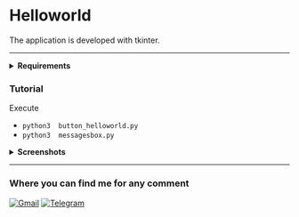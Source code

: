 # Helloworld

The application is developed with tkinter.

----

<details align="left">
         <summary><b>Requirements</b></summary>

  <br>

Mac 

- [Pyhton 3.7](https://www.python.org/downloads/) 
- [Visual Studio Code](https://code.visualstudio.com/download )
- tk inter
  - ``` pip3 install tk ```




Windows

- [Pyhton 3.7](https://www.python.org/downloads/)
- [Git bash](https://git-scm.com/)  
- [Visual Studio Code](https://code.visualstudio.com/download )


</details>



### Tutorial
Execute  
- ``` python3  button_helloworld.py ```
- ``` python3  messagesbox.py ```

 







<details align="left">
         <summary><b>Screenshots</b></summary>


  <br>
 
 ### button_helloworld
![Screen Shot 2022-05-10 at 9 42 48](https://user-images.githubusercontent.com/65741972/167655904-ec337ca0-939c-4eb7-a8fd-35d5ce1a5a49.png)
 ### messagesbox
![Screen Shot 2022-05-10 at 9 43 10](https://user-images.githubusercontent.com/65741972/167655956-edfb8e0b-af92-4e3c-92de-ece63c07e46a.png)

 
</details>


---

### Where you can find me for any comment 


[![Gmail](https://img.shields.io/badge/Gmail-D14836?style=for-the-badge&logo=gmail&logoColor=white)](mailto:yorbimv1@gmail.com)
[![Telegram](https://img.shields.io/badge/Telegram-2CA5E0?style=for-the-badge&logo=telegram&logoColor=white)](https://t.me/yorbimv)


